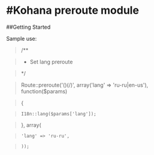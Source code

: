 #Kohana preroute module
==============


##Getting Started

Sample use:

>   /**

>   * Set lang preroute

>   */

>   Route::preroute('(<lang>)(/)', array('lang' => 'ru-ru|en-us'), function($params)

>   {

>     I18n::lang($params['lang']);

>   }, array(

>     'lang' => 'ru-ru',

>     ));

